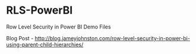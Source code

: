 # RLS-PowerBI
Row Level Security in Power BI Demo Files

Blog Post - http://blog.jameyjohnston.com/row-level-security-in-power-bi-using-parent-child-hierarchies/ 
